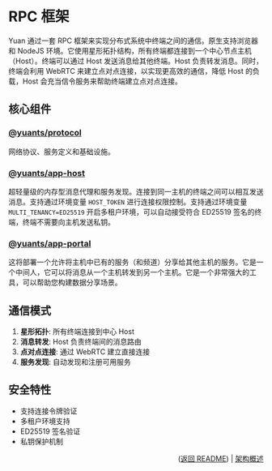 # RPC 框架

Yuan 通过一套 RPC 框架来实现分布式系统中终端之间的通信。原生支持浏览器和 NodeJS 环境。它使用星形拓扑结构，所有终端都连接到一个中心节点主机（Host）。终端可以通过 Host 发送消息给其他终端。Host 负责转发消息。同时，终端会利用 WebRTC 来建立点对点连接，以实现更高效的通信，降低 Host 的负载，Host 会充当信令服务来帮助终端建立点对点连接。

## 核心组件

### [@yuants/protocol](./packages/yuants-protocol.md)

网络协议、服务定义和基础设施。

### [@yuants/app-host](./packages/yuants-app-host.md)

超轻量级的内存型消息代理和服务发现。连接到同一主机的终端之间可以相互发送消息。支持通过环境变量 `HOST_TOKEN` 进行连接权限控制。支持通过环境变量 `MULTI_TENANCY=ED25519` 开启多租户环境，可以自动接受符合 ED25519 签名的终端，终端不需要向主机发送私钥。

### [@yuants/app-portal](./packages/yuants-app-portal.md)

这将部署一个允许将主机中已有的服务（和频道）分享给其他主机的服务。它是一个中间人，它可以将消息从一个主机转发到另一个主机。它是一个非常强大的工具，可以帮助您构建数据分享场景。

## 通信模式

1. **星形拓扑**: 所有终端连接到中心 Host
2. **消息转发**: Host 负责终端间的消息路由
3. **点对点连接**: 通过 WebRTC 建立直接连接
4. **服务发现**: 自动发现和注册可用服务

## 安全特性

- 支持连接令牌验证
- 多租户环境支持
- ED25519 签名验证
- 私钥保护机制

<p align="right">(<a href="../../README.md">返回 README</a>) | <a href="architecture-overview.md">架构概述</a></p>
